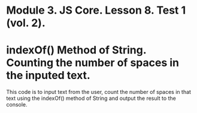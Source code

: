 # Module 3. JS Core. Lesson 8. Test 1 (vol. 2).

# indexOf() Method of String. Counting the number of spaces in the inputed text.

This code is to input text from the user, count the number of spaces in that text using the indexOf() method of String and output the result to the console.
